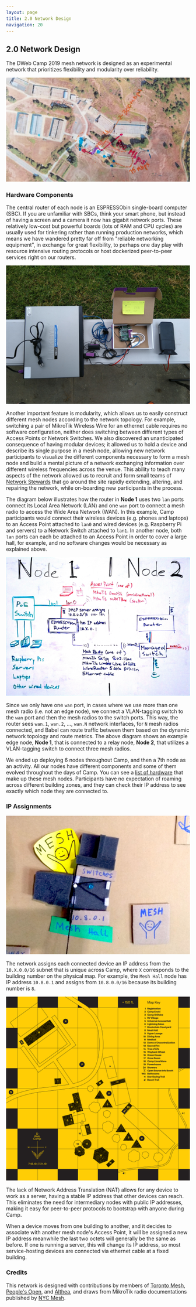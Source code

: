 ```yaml
---
layout: page
title: 2.0 Network Design
navigation: 20
---
```


## 2.0 Network Design

The DWeb Camp 2019 mesh network is designed as an experimental network that prioritizes flexibility and modularity over reliability.

![network-map](images/network-map.jpg)

### Hardware Components

The central router of each node is an ESPRESSObin single-board computer (SBC). If you are unfamiliar with SBCs, think your smart phone, but instead of having a screen and a camera it now has gigabit network ports. These relatively low-cost but powerful boards (lots of RAM and CPU cycles) are usually used for tinkering rather than running production networks, which means we have wandered pretty far off from "reliable networking equipment", in exchange for great flexibility, to perhaps one day play with resource intensive routing protocols or host dockerized peer-to-peer services right on our routers.

![node-mesh-hall](images/node-mesh-hall.jpg)

Another important feature is modularity, which allows us to easily construct different mesh nodes according to the network topology. For example, switching a pair of MikroTik Wireless Wire for an ethernet cable requires no software configuration, neither does switching between different types of Access Points or Network Switches. We also discovered an unanticipated consequence of having modular devices; it allowed us to hold a device and describe its single purpose in a mesh node, allowing new network participants to visualize the different components necessary to form a mesh node and build a mental picture of a network exchanging information over different wireless frequencies across the venue. This ability to teach many aspects of the network allowed us to recruit and form small teams of [Network Stewards](3.2-network-stewards.html) that go around the site rapidly extending, altering, and repairing the network, while on-boarding new participants in the process.

The diagram below illustrates how the router in **Node 1** uses two `lan` ports connect its Local Area Network (LAN) and one `wan` port to connect a mesh radio to access the Wide Area Network (WAN). In this example, Camp participants would connect their wireless devices (e.g. phones and laptops) to an Access Point attached to `lan0` and wired devices (e.g. Raspberry Pi and servers) to a Network Switch attached to `lan1`. In another node, both `lan` ports can each be attached to an Access Point in order to cover a large hall, for example, and no software changes would be necessary as explained above.

![network-diagram](images/network-diagram.jpg)

Since we only have one `wan` port, in cases where we use more than one mesh radio (i.e. not an edge node), we connect a VLAN-tagging switch to the `wan` port and then the mesh radios to the switch ports. This way, the router sees `wan.1`, `wan.2`, ..., `wan.N` network interfaces, for `N` mesh radios connected, and Babel can route traffic between them based on the dynamic network topology and route metrics. The above diagram shows an example edge node, **Node 1**, that is connected to a relay node, **Node 2**, that utilizes a VLAN-tagging switch to connect three mesh radios.

We ended up deploying 6 nodes throughout Camp, and then a 7th node as an activity. All our nodes have different components and some of them evolved throughout the days of Camp. You can see a [list of hardware](5.2-hardware-inventory.html) that make up these mesh nodes. Participants have no expectation of roaming across different building zones, and they can check their IP address to see exactly which node they are connected to.

### IP Assignments

![model-mesh-hall](images/model-mesh-hall.jpg)

The network assigns each connected device an IP address from the `10.X.0.0/16` subnet that is unique across Camp, where `X` corresponds to the building number on the physical map. For example, the `Mesh Hall` node has IP address `10.8.0.1` and assigns from `10.8.0.0/16` because its building number is `8`.

![network-physical-map](images/network-physical-map.png)

The lack of Network Address Translation (NAT) allows for any device to work as a server, having a stable IP address that other devices can reach. This eliminates the need for intermediary nodes with public IP addresses, making it easy for peer-to-peer protocols to bootstrap with anyone during Camp.

When a device moves from one building to another, and it decides to associate with another mesh node's Access Point, it will be assigned a new IP address meanwhile the last two octets will generally be the same as before. If one is running a server, this will change its IP address, so most service-hosting devices are connected via ethernet cable at a fixed building.

### Credits

This network is designed with contributions by members of [Toronto Mesh](https://tomesh.net), [People's Open](https://peoplesopen.net), and [Althea](https://althea.org), and draws from MikroTik radio documentations published by [NYC Mesh](https://nycmesh.net).
